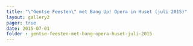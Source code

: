 ```yaml
---
title: "\"Gentse Feesten\" met Bang Up! Opera in Huset (juli 2015)"
layout: gallery2 
pager: true
date: 2015-07-01
folder : gentse-feesten-met-bang-opera-huset-juli-2015
---
```

